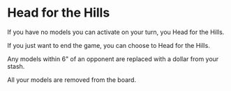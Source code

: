 # Head for the Hills

If you have no models you can activate on your turn, you Head for the Hills.

If you just want to end the game, you can choose to Head for the Hills.

Any models within 6" of an opponent are replaced with a dollar from your stash.

All your models are removed from the board.

